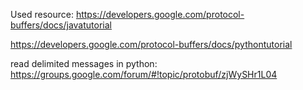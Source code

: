 
Used resource: https://developers.google.com/protocol-buffers/docs/javatutorial

https://developers.google.com/protocol-buffers/docs/pythontutorial

read delimited messages in python: https://groups.google.com/forum/#!topic/protobuf/zjWySHr1L04



